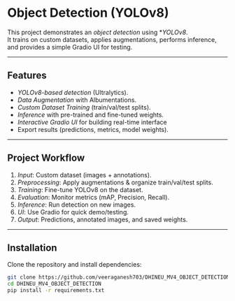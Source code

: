 # Object Detection  (YOLOv8)

This project demonstrates an *object detection* using **YOLOv8*.  
It trains on custom datasets, applies augmentations, performs inference, and provides a simple Gradio UI for testing.

---

## Features
- *YOLOv8-based detection* (Ultralytics).
- *Data Augmentation* with Albumentations.
- *Custom Dataset Training* (train/val/test splits).
- *Inference* with pre-trained and fine-tuned weights.
- *Interactive Gradio UI* for building real-time interface 
- Export results (predictions, metrics, model weights).

---

## Project Workflow
1. *Input*: Custom dataset (images + annotations).
2. *Preprocessing*: Apply augmentations & organize train/val/test splits.
3. *Training*: Fine-tune YOLOv8 on the dataset.
4. *Evaluation*: Monitor metrics (mAP, Precision, Recall).
5. *Inference*: Run detection on new images.
6. *UI*: Use Gradio for quick demo/testing.
7. *Output*: Predictions, annotated images, and saved weights.

---

## Installation

Clone the repository and install dependencies:

```bash
git clone https://github.com/veeraganesh703/DHINEU_MV4_OBJECT_DETECTION
cd DHINEU_MV4_OBJECT_DETECTION
pip install -r requirements.txt
```
